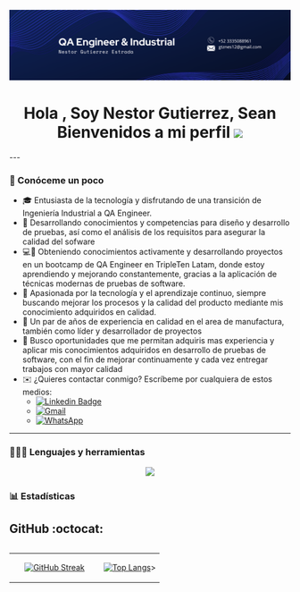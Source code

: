 ![Nestor Gutierrez QA Engineer](https://github.com/nesgtz12/nesgtz12/blob/main/Banner.png)

<h1 align="center"><b>Hola , Soy Nestor Gutierrez, Sean Bienvenidos a mi perfil </b><img src="https://i.giphy.com/media/v1.Y2lkPTc5MGI3NjExejlzZzdrbm1wZHh6OW8ydGFkbXBqM3QyOXl6cDdxd241OWlwNXVzdSZlcD12MV9pbnRlcm5hbF9naWZfYnlfaWQmY3Q9Zw/xUPGGDNsLvqsBOhuU0/giphy.gif" width="35"></h1>
---
<div id="header" align="left">

### 🙋 Conóceme un poco

- 🎓 Entusiasta de la tecnología y disfrutando de una transición de Ingeniería Industrial a QA Engineer.
- 💾 Desarrollando conocimientos y competencias para diseño y desarrollo de pruebas, así como el análisis de los requisitos para asegurar la calidad del sofware
- 💻📖 Obteniendo conocimientos activamente y desarrollando proyectos en un bootcamp de QA Engineer en TripleTen Latam, donde estoy aprendiendo y mejorando constantemente, gracias a la aplicación de técnicas           modernas de pruebas de software.
- 👾  Apasionada por la tecnología y el aprendizaje continuo, siempre buscando mejorar los procesos y la calidad del producto mediante mis conocimiento adquiridos en calidad.
- 📝 Un par de años de experiencia en calidad en el area de manufactura, también como líder y desarrollador de proyectos
- 🎐 Busco oportunidades que me permitan adquiris mas experiencia y aplicar mis conocimientos adquiridos en desarrollo de pruebas de software, con el fin de mejorar continuamente y cada vez entregar trabajos con mayor calidad
- ✉️ ¿Quieres contactar conmigo? Escríbeme por cualquiera de estos medios:
  - [![Linkedin Badge](https://img.shields.io/badge/-Nestor_Gutierrez-blue?style=flat&logo=Linkedin&logoColor=white)](https://www.linkedin.com/in/nestor-gutierrez-264a34192/)
  - [![Gmail](https://img.shields.io/badge/Gmail--informational?style=social&logo=gmail)](mailto:gtznes12@gmail.com) 
  - [![WhatsApp](https://img.shields.io/badge/WhatsApp-25D366?logo=whatsapp&logoColor=white&style=flat)](https://wa.me/+523335088961)

---

### 👨🏻‍💻 Lenguajes y herramientas
<p align="center">
  <a href="https://skillicons.dev">
    <img src="https://skillicons.dev/icons?i=fima,postman,androidstudio,python,selenium,pycharm,git,github,vscode,mysql,gcp,gmail,discordm" />
  </a>
</p>


### 📊 Estadísticas

<h2>GitHub :octocat:</h2>
<!--- stats & Trophy (start) -->
<p align="center">
  <!--- stats (start) -->
<table align="left">
<tr border="none">
<td width="60%" align="center">

<!--  <img  align="center"  src="https://github-readme-stats.vercel.app/api?username=unsimpledev&theme=dark&show_icons=true&count_private=true" />
  <br></br> -->
[![GitHub Streak](http://github-readme-streak-stats.herokuapp.com?user=nesgtz12&theme=dark&background=000000)](https://git.io/streak-stats)

<td width="40%" align="center">

[![Top Langs](https://github-readme-stats.vercel.app/api/top-langs/?username=nesgtz12&layout=compact&theme=vision-friendly-dark)](https://github.com/GarayOcs/github-readme-stats)>

  </td>
</tr>
